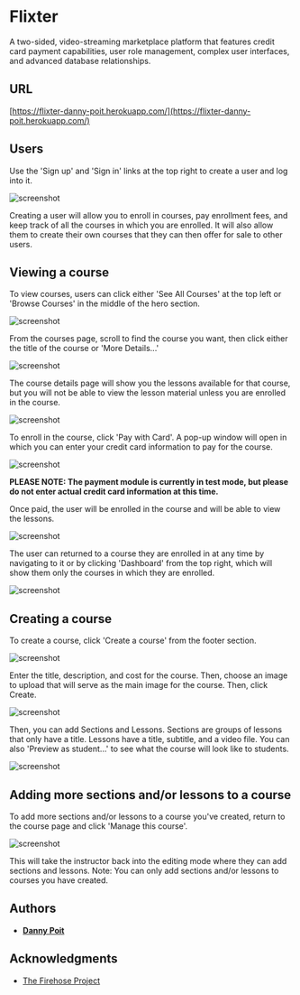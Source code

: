 # Flixter

A two-sided, video-streaming marketplace platform that features credit card payment capabilities, user role management, complex user interfaces, and advanced database relationships.

## URL

[https://flixter-danny-poit.herokuapp.com/](https://flixter-danny-poit.herokuapp.com/)

## Users

Use the 'Sign up' and 'Sign in' links at the top right to create a user and log into it. 

![screenshot](https://i.imgur.com/ir3RpKy.png "Sign up and Sign in links")

Creating a user will allow you to enroll in courses, pay enrollment fees, and keep track of all the courses in which you are enrolled. It will also allow them to create their own courses that they can then offer for sale to other users.

## Viewing a course

To view courses, users can click either 'See All Courses' at the top left or 'Browse Courses' in the middle of the hero section. 

![screenshot](https://i.imgur.com/aEVL9hl.png "See All Courses and Browse Courses links")

From the courses page, scroll to find the course you want, then click either the title of the course or 'More Details...' 

![screenshot](https://i.imgur.com/OnR0ICr.png "More Details button")

The course details page will show you the lessons available for that course, but you will not be able to view the lesson material unless you are enrolled in the course. 

![screenshot](https://i.imgur.com/6apqSCn.png "Course details page")

To enroll in the course, click 'Pay with Card'. A pop-up window will open in which you can enter your credit card information to pay for the course.

![screenshot](https://i.imgur.com/y7yMFFl.png "Pay with Card")

**PLEASE NOTE: The payment module is currently in test mode, but please do not enter actual credit card information at this time.**

Once paid, the user will be enrolled in the course and will be able to view the lessons.

![screenshot](https://i.imgur.com/SkhjAze.png "View lesson")

The user can returned to a course they are enrolled in at any time by navigating to it or by clicking 'Dashboard' from the top right, which will show them only the courses in which they are enrolled.

![screenshot](https://i.imgur.com/r5cE7l6.png "Dashboard")

## Creating a course

To create a course, click 'Create a course' from the footer section.

![screenshot](https://i.imgur.com/7VW3nZ2.png "Create a course")

Enter the title, description, and cost for the course. Then, choose an image to upload that will serve as the main image for the course. Then, click Create.

![screenshot](https://i.imgur.com/lEYhB8t.png "Add a new course")

Then, you can add Sections and Lessons. Sections are groups of lessons that only have a title. Lessons have a title, subtitle, and a video file. You can also 'Preview as student...' to see what the course will look like to students.

![screenshot](https://i.imgur.com/0EhW5Ns.png "Adding sections and lessons")

## Adding more sections and/or lessons to a course

To add more sections and/or lessons to a course you've created, return to the course page and click 'Manage this course'. 

![screenshot](https://i.imgur.com/nR4mGAT.png "Manage this course")

This will take the instructor back into the editing mode where they can add sections and lessons. Note: You can only add sections and/or lessons to courses you have created.

## Authors

* **[Danny Poit](https://github.com/dpoit)**

## Acknowledgments

* [The Firehose Project](http://thefirehoseproject.com/)
